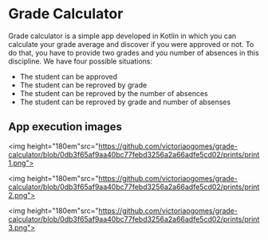 # Grade Calculator 

Grade calculator is a simple app developed in Kotlin in which you can calculate your grade average and discover if you were approved or not. To do that, you have to provide two grades and you number of absences in this discipline. We have four possible situations:

- The student can be approved
- The student can be reproved by grade
- The student can be reproved by the number of absences
- The student can be reproved by grade and number of absenses



## App execution images

<img height="180em"src="https://github.com/victoriaogomes/grade-calculator/blob/0db3f65af9aa40bc77febd3256a2a66adfe5cd02/prints/print1.png">

<img height="180em"src="https://github.com/victoriaogomes/grade-calculator/blob/0db3f65af9aa40bc77febd3256a2a66adfe5cd02/prints/print2.png">

<img height="180em"src="https://github.com/victoriaogomes/grade-calculator/blob/0db3f65af9aa40bc77febd3256a2a66adfe5cd02/prints/print3.png">